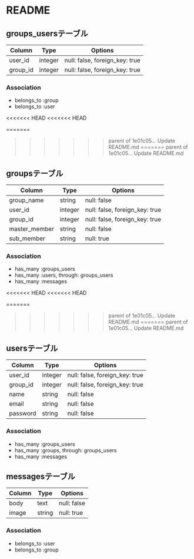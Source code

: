 # README

## groups_usersテーブル

|Column|Type|Options|
|------|----|-------|
|user_id|integer|null: false, foreign_key: true|
|group_id|integer|null: false, foreign_key: true|

### Association
- belongs_to :group
- belongs_to :user


<<<<<<< HEAD
<<<<<<< HEAD


=======
>>>>>>> parent of 1e01c05... Update README.md
=======
>>>>>>> parent of 1e01c05... Update README.md
## groupsテーブル

|Column|Type|Options|
|------|----|-------|
|group_name|string|null: false|
|user_id|integer|null: false, foreign_key: true|
|group_id|integer|null: false, foreign_key: true|
|master_member|string|null: false|
|sub_member|string|null: true|

### Association
- has_many :groups_users
- has_many :users, through: groups_users
- has_many :messages


<<<<<<< HEAD
<<<<<<< HEAD


=======
>>>>>>> parent of 1e01c05... Update README.md
=======
>>>>>>> parent of 1e01c05... Update README.md
## usersテーブル

|Column|Type|Options|
|------|----|-------|
|user_id|integer|null: false, foreign_key: true|
|group_id|integer|null: false, foreign_key: true|
|name|string|null: false|
|email|string|null: false|
|password|string|null: false|

### Association
- has_many :groups_users
- has_many :groups, through: groups_users
- has_many :messages



## messagesテーブル

|Column|Type|Options|
|------|----|-------|
|body|text|null: false|
|image|string|null: true|

### Association
- belongs_to :user
- belongs_to :group

